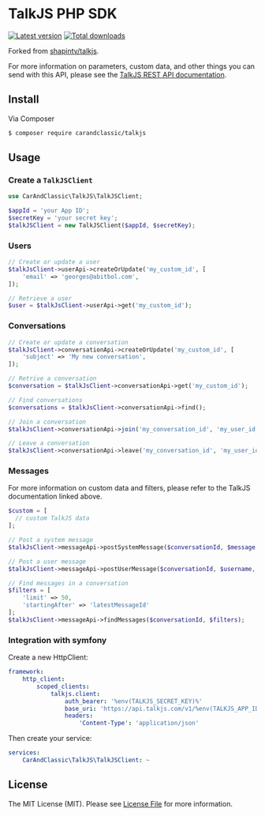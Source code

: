# TalkJS PHP SDK

[![Latest version](https://img.shields.io/github/release/CarAndClassic/talkjs.svg?style=flat-square)](https://github.com/CarAndClassic/talkjs/releases)
[![Total downloads](https://img.shields.io/packagist/dt/CarAndClassic/talkjs.svg?style=flat-square)](https://packagist.org/packages/CarAndClassic/talkjs)

Forked from [shapintv/talkjs](https://github.com/shapintv/talkjs).

For more information on parameters, custom data, and other things you can send with this API, please see the [TalkJS REST API documentation](https://talkjs.com/docs/Reference/REST_API/Getting_Started/Introduction.html).

## Install

Via Composer

``` bash
$ composer require carandclassic/talkjs
```

## Usage

### Create a `TalkJSClient`

```php
use CarAndClassic\TalkJS\TalkJSClient;

$appId = 'your App ID';
$secretKey = 'your secret key';
$talkJSClient = new TalkJSClient($appId, $secretKey);
```

### Users

```php
// Create or update a user
$talkJsClient->userApi->createOrUpdate('my_custom_id', [
    'email' => 'georges@abitbol.com',
]);

// Retrieve a user
$user = $talkJsClient->userApi->get('my_custom_id');
```

### Conversations

```php
// Create or update a conversation
$talkJsClient->conversationApi->createOrUpdate('my_custom_id', [
    'subject' => 'My new conversation',
]);

// Retrive a conversation
$conversation = $talkJsClient->conversationApi->get('my_custom_id');

// Find conversations
$conversations = $talkJsClient->conversationApi->find();

// Join a conversation
$talkJsClient->conversationApi->join('my_conversation_id', 'my_user_id');

// Leave a conversation
$talkJsClient->conversationApi->leave('my_conversation_id', 'my_user_id');
```

### Messages

For more information on custom data and filters, please refer to the TalkJS documentation linked above.

```php
$custom = [
  // custom TalkJS data
];

// Post a system message
$talkJsClient->messageApi->postSystemMessage($conversationId, $message, $custom);

// Post a user message
$talkJsClient->messageApi->postUserMessage($conversationId, $username, $message, $custom);

// Find messages in a conversation
$filters = [
    'limit' => 50,
    'startingAfter' => 'latestMessageId'
];
$talkJsClient->messageApi->findMessages($conversationId, $filters);
```

### Integration with symfony

Create a new HttpClient:

```yml
framework:
    http_client:
        scoped_clients:
            talkjs.client:
                auth_bearer: '%env(TALKJS_SECRET_KEY)%'
                base_uri: 'https://api.talkjs.com/v1/%env(TALKJS_APP_ID)%/'
                headers:
                    'Content-Type': 'application/json'
```

Then create your service:

```yml
services:
    CarAndClassic\TalkJS\TalkJSClient: ~
```

## License

The MIT License (MIT). Please see [License File](LICENSE) for more information.
